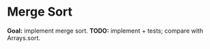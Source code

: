 # Merge Sort

**Goal:** implement merge sort.
**TODO:** implement + tests; compare with Arrays.sort.
